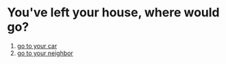 # You've left your house, where would go?

1. [go to your car](car-issue.md)
2. [go to your neighbor](neighbors-ending.md)